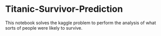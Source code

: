 # Titanic-Survivor-Prediction
This notebook solves the kaggle problem to perform the analysis of what sorts of people were likely to survive.
